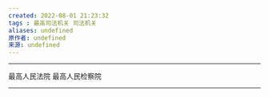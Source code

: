 ```yaml
---
created: 2022-08-01 21:23:32
tags : 最高司法机关 司法机关 
aliases: undefined
原作者: undefined
来源: undefined
---
```

---
最高人民法院 最高人民检察院

---

